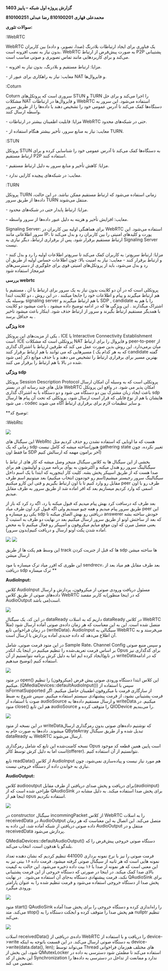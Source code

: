 ﻿**گزارش پروژه اول شبکه – پاییز 1403**


**محمدعلی قهاری 810100201
رضا عبدلی 810100251**

**سوالات تئوری:**

:WebRTC

WebRTC یک فناوری برای ایجاد ارتباطات بلادرنگ (صدا، تصویر، و داده) بین کاربران بدون نیاز به نصب افزونه است. WebRTC به صورت پیش‌فرض از ارتباط P2P پشتیبانی می‌کند و برای کاربردهایی مانند تماس تصویری و صوتی مناسب است.

\- مزایا: ارتباط مستقیم و بلادرنگ، بدون نیاز به افزونه.

\- معایب: نیاز به راهکاری برای عبور از NAT و فایروال‌ها.

:Coturn

Coturn سروری است که پروتکل‌های STUN و TURN را اجرا می‌کند و برای حل مشکلات NAT و فایروال‌ها در ارتباطات WebRTC استفاده می‌شود. این سرور به دستگاه‌ها کمک می‌کند تا آدرس عمومی خود را تشخیص دهند یا داده‌ها را از طریق سرور واسطه ارسال کنند.

\- مزایا: قابلیت اطمینان بیشتر در ارتباطات WebRTC حتی در شبکه‌های محدود.

\- معایب: نیاز به منابع سرور، تأخیر بیشتر هنگام استفاده از TURN.

:STUN

پروتکل STUN به دستگاه‌ها کمک می‌کند تا آدرس عمومی خود را شناسایی کرده و برای ارتباط مستقیم P2P استفاده کنند.

\- مزایا: کاهش تأخیر و منابع سرور به دلیل ارتباط مستقیم.

\- معایب: در شبکه‌های پیچیده کارایی ندارد.


:TURN

پروتکل TURN زمانی استفاده می‌شود که ارتباط مستقیم ممکن نباشد. در این حالت، داده‌ها از طریق سرور TURN منتقل می‌شوند.

\- مزایا: ارتباط پایدار حتی در شبکه‌های محدود.

\- معایب: افزایش تأخیر و هزینه به دلیل عبور داده‌ها از سرور واسطه.

Signaling Server:
برای هماهنگی اولیه بین کاربران در WebRTC استفاده می‌شود. این سرور اطلاعاتی مانند IP، پورت و کلیدهای امنیتی را بین کاربران رد و بدل می‌کند تا ارتباط مستقیم برقرار شود. پس از برقراری ارتباط، دیگر نیازی به Signaling Server نیست.

\- مزایا: ارتباط سریع‌تر: به کاربران کمک می‌کند تا سریع‌تر اطلاعات اولیه را رد و بدل کنند و ارتباط برقرار کنند
\- معایب: نیاز به امنیت بالا: چون اطلاعات حساس اولیه از طریق آن رد و بدل می‌شود، باید از پروتکل‌های امنیتی قوی برای جلوگیری از دسترسی‌های غیرمجاز استفاده شود

**بررسی webrtc**

پروتکلی است که در آن دو کلاینت بدون نیاز به یک سرور برای ارتباط با آن ، مستقیم با هم ارتباط میگیرند و پیام و اطلاعات خود را جابجا میکنند . در این روش ، دو کلاینت ابتدا بوسیله یک signaling server با هم ارتباط میگیرند و SDP , candidate را با هم به اشتراک میگذارند . این ویژگی ها که در ادامه توضیح داده میشود ، باعث میشود دو کلاینت با همدیگر مستقیم ارتباط بگیرند و سرور از ارتباط حذف شود. اینکار باعث میشود تاخیر به حداقل برسد .

**ویژگی ice**

یکی از مزیت‌های این پروتکل ، ICE یا Interactive Connectivity Establishment است. ICE پروتکلی است که مشکلات NAT و فایروال را برای ارتباط peer-to-peer از میان برمی‌دارد. این روش بدین صورت عمل می کند که طرفین ارتباط با اشتراک گذاری مسیرهایی که می توانند با هم ارتباط برقرار کنند ( که به هر کدام یک candidate گفته می شود) بهترین مسیر برای برقراری ارتباط را تشخیص می دهند و با حذف موانع ذکر شده در بالا با هم ارتباط را برقرار می کنند.

**ویژگی sdp**

پروتکل Session Description Protocol پروتکلی است که به وسیله آن امکان ارسال فایل های چند رسانه ای در بستر WebRTC امکان پذیر می شود. در واقع این پروتکل باعث ایجاد زبان مشترک بین دو دستگاه می شود و دو دستگاه با به اشتراک گذاری sdp هایشان با هم از نوع فایلی که قرار است ارسال شود، پروتکلی که تحت آن پیام ها ارسال می شود ، codec و سایر تنظیمات لازم برای برقراری ارتباط آگاه می شوند.

**توضیح کد:

:WebRtc

![](Aspose.Words.d72bbabd-c254-4ec9-b83c-c087169e53e9.001.png)

این سیگنال های WebRtc هست که ما اونایی که استفاده نشدن رو حذف کردیم مثل زمانی که یک sdp ساخته میشه که کامل نیست(هنوز gathering state تغییر نکرده، چون ما فقط اون SDP آخر برامون مهمه که ارسالش کنیم)

بخشی از این سیگنال ها به کلاس سیگنال منیجر وصل میشه که کار های ار تباط با سیگنالینگ سرور رو هندل میکنه و اکثرشون به یوآی برنامه میرن و اولیشون هم برای صدا هست که از طریق اسپیکر پخش بشه.
کلیت کار اینجوریه که ابتدا با یک اسم داخل سیگنالینگ سرور رجیستر میشیم(اسم رو خودمون انتخاب میکنیم) بعد میتونیم اسم طرف مقابل رو وارد کنیم تا با اون ارتباط بگیریم و قتی این کارو میکنیم peer طرف رو با اون اسمی که وارد کردیم میسازیم بعد که افر اماده شد از طریق سرور به طرف مقابل میدیم.

بعد طرف که درسافت کرد بهش پیام میدیم که قبول میکنه یا رد، اگه رد کرد که باز از طریق سرور پیام میدیم و همه چیو میبندیم ولی اگه قبول کرد اون طرف میاد peer این یکی رو میسازه و sdp دریافتی رو بهش الصاق میکنه تا answerer خودش ساخته بشه که بعد از ساختش اونو از طریق سرور ارسال میکنیم بعد در نهایت دو طرف به استیت 2 یعنی متصل میرن که اون موقع میایم میکروفون و اسپیکر رو فعال میکنیم تا به محض اماده شدن پکت اونو ارسال و دریافت کنیم(بدون سرور).


![](Aspose.Words.d72bbabd-c254-4ec9-b83c-c087169e53e9.002.png)
![](Aspose.Words.d72bbabd-c254-4ec9-b83c-c087169e53e9.003.png)


این وسط هم پکت ها از طریق track ها که قبل از جنریت کردن sdp ها ساخته میشن ارسال میشن

این طوری که افرر میاد ترک میسازه با مود sendrecv، بعد طرف مقابل هم میاد بعد از دریافت sdp ترک میسازه
**




**AudioInput:**

کلاس AudioInput  مسئول دریافت ورودی صوتی از میکروفون، پردازش و ارسال داده‌های صوتی از طریق کلاس WebRTC  به کاربر مقصد(که در اینجا منظور AudioOutput می باشد)است.

![](Aspose.Words.d72bbabd-c254-4ec9-b83c-c087169e53e9.004.png)


در این کد، یک سیگنال dataReady  داریم که به اسلات dataReady در کلاس WebRTC متصل شده است. این به این معناست که هر زمان داده‌ی صوتی آماده ارسال شود (مثلاً در زمان فراخوانی تابع (writeData)، AudioInput سیگنالی به WebRTC می‌فرستد و به آن اطلاع می‌دهد که داده جدیدی آماده پردازش یا ارسال است.

در این متود فرمت صوتی، شامل Sample Rate، Channel Config و سپس منبع صوتی بر اساس فرمت تعریف‌شده را تنظیم میکنیم
در اینجا یک انکدر Opus برای کدگذاری نیز ایجاد کرده ایم اما به دلیل کرش برنامه نتوانستیم از آن(در تابع writeDataکه در ادامه توضیح میدهیم) استفاده کنیم.

![](Aspose.Words.d72bbabd-c254-4ec9-b83c-c087169e53e9.005.png)


در متود open() این کلاس ابتدا دستگاه ورودی صوتی پیش‌ فرض (میکروفون) را تنظیم میکنیم. (QMediaDevices::defaultAudioInput()) سپس با استفاده از isFormatSupported  از سازگاری فرمت با میکروفون اطمینان حاصل میکنیم. اگر فرمت پشتیبانی نشود، از فرمت پیشنهادی سیستم استفاده میکنیم. سپس شروع به ضبط صوت با استفاده از audioSource و ارسال مستقیم داده‌ها به writeData.میکنیم.
در متود close() هم این تابع audioSource را متوقف کرده و QIODevice را می‌بندیم.


![](Aspose.Words.d72bbabd-c254-4ec9-b83c-c087169e53e9.006.png)


در این نسخه از متود writeDataکه نوشتیم داده‌های صوتی بدون رمزگذاری ارسال میشوند. داده‌ها به صورت خام به QByteArray تبدیل شده و از طریق سیگنال dataReady به WebRTC ارسال می‌شوند.

نسخه کامنت‌شده این تابع که شامل رمزگذاری Opus است پایین همین قطعه کد موجود است اما به دلیل کرش توسط کالر(offerer). نتوانستیم از آن استفاده کنیم.


تابع readData() از کلاس AudioInput هم مورد نیاز نیست و پیاده‌سازی نمی‌شود، چون نیازی به خواندن داده از دستگاه خروجی نیست.


**AudioOutput:**


کلاس audiooutput برای دریافت و پخش صدای دریافتی از طرف مقابل(audioinput) طراحی شده است که  از QAudioSink برای پخش صدا استفاده میکند. به دلیل مشابه در اینجا هم از opus استفاده نکردیم.

![](Aspose.Words.d72bbabd-c254-4ec9-b83c-c087169e53e9.007.png)


در constructor  سیگنال incommingPacket از کلاس WebRTC را به اسلات receivedData در AudioOutput متصل می‌کند. این اتصال به این معناست که هر زمان داده صوتی دریافتی از شبکه آماده شد، این داده به AudioOutput منتقل و در receivedData پردازش می‌شود. 

QMediaDevices::defaultAudioOutput() دستگاه صوتی خروجی پیش‌فرض را که بلندگو یا هدفون است، انتخاب می‌کند.

فرمت صوتی را نیز با نرخ نمونه برداری 441000 تنظیم کردیم که نشان دهنده تعداد نمونه هایی است که هر ثانیه از سیگنال صوتی گرفته میشود. فرمت داده ۱۶ بیتی نیز به این معنی است که هر نمونه از صدا با ۱۶ بیت داده ذخیره می‌شود. این حالت به کیفیت بالای صدا کمک میکند. در اینجا در صورتی که دستگاه خروجی از این فرمت پشتیبانی نکند، فرمت پیشنهادی دستگاه به‌جای آن استفاده می‌شود.
` `در نهایت QAudioSink برای پخش صدا از دستگاه خروجی استفاده می‌شود و فرمت تنظیم شده را به عنوان پارامتر ورودی میگیرد.





![](Aspose.Words.d72bbabd-c254-4ec9-b83c-c087169e53e9.008.png)


متود start() QAudioSink را راه‌اندازی کرده و دستگاه خروجی را برای پخش صدا آماده می‌کند. متد stop() هم پخش صدا را متوقف کرده و ابجکت دستگاه را به nullptr تنظیم می‌کند.

![](Aspose.Words.d72bbabd-c254-4ec9-b83c-c087169e53e9.009.png)


اسلات receivedData() داده‌ی دریافتی از WebRTC را دریافت و با استفاده از device->write به دستگاه صوتی ارسال می‌کند. در این قسمت باتوجه به اینکه device->write(data.data(), len); می‌تواند توسط Thread های مختلف هم‌زمان فراخوانی شود، این بخش از QMutexLocker استفاده می‌کند تا مطمئن شود دسترسی به داده در این بخش از کد Synchronization  ندارد و ممانعت از تداخل در دسترسی به داده‌ها را تضمین می کند.
